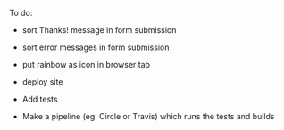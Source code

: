 To do:

- sort Thanks! message in form submission
- sort error messages in form submission 
- put rainbow as icon in browser tab
- deploy site 

- Add tests
- Make a pipeline (eg. Circle or Travis) which runs the tests and builds


